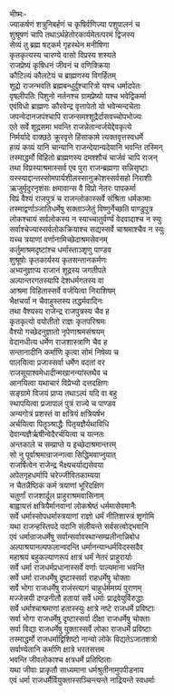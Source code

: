 भीष्मः-  
ज्याकर्षणं शत्रुनिबर्हणं च कृषिर्वणिज्या पशुपालनं च  
शुश्रूषणं चापि तथाऽर्थहेतोरकार्यमेतत्परमं द्विजस्य  
सेव्यं तु ब्रह्म षट्कर्म गृहस्थेन मनीषिणा  
कृतकृत्यस्य चारण्ये वासो विप्रस्य शस्यते  
राजप्रेष्यं कृषिधनं जीवनं च वणिक्क्रिया  
कौटिल्यं कौलटेयं च ब्राह्मणस्य विगर्हितम्  
शूद्रो राजन्भवति ब्रह्मबन्धुर्दुश्चारित्रो यश्च धर्मादपेतः  
वृषलीपतिः पिशुनो नर्तनश्च ग्रामप्रेष्यो यश्च भवेद्विकर्मा  
एवंविधो ब्राह्मणः कौरवेन्द्र वृत्तापेतो यो भवेन्मन्दचेताः  
जपन्वेदानजपंश्चापि राजन्समश्शूद्रैर्दासवच्चोपभोज्यः  
एते सर्वे शूद्रसमा भवन्ति राजन्नेतान्वर्जयेद्देवकृत्ये  
निर्मर्यादे वाक्छठे क्रूरवृत्ते हिंसाकामे त्यक्तवृत्तस्वधर्मे  
हव्यं कव्यं यानि चान्यानि राजन्देयान्यदेयानि भवन्ति तस्मिन्  
तस्माद्धर्मो विहितो ब्राह्मणस्य दमश्शौचं चार्जवं चापि राजन्  
तथा विप्रस्याश्रमास्सर्व एव पुरा राजन्ब्रह्मणा सन्निसृष्टाः  
यस्स्याद्दान्तस्सोमपार्यशीलस्सानुक्रोशस्सर्वसहो निराशीः  
ऋजुर्मृदुरनृशंसः क्षमावान्स वै विप्रो नेतरः पापकर्मा  
विप्रं वैश्यं राजपुत्रं च राजन्लोकास्सर्वे संश्रिता धर्मकामाः  
तस्माद्वर्णाञ्जातिधर्मेषु सक्ताञ्जेतुं विष्णुर्नेच्छति पाण्डुपुत्र  
लोकश्चायं सर्वलोकस्य न स्याच्चातुर्वर्ण्यं वेदवादाश्च न स्युः  
सर्वाश्चेज्यास्सर्वलोकक्रियाश्च सद्यस्सर्वे चाश्रमाश्चैव न स्युः  
यच्च त्रयाणां वर्णानामिच्छेदाश्रमसेवनम्  
कर्तुमाश्रमदृष्टांश्च धर्मास्ताञ्शृणु पाण्डव  
शुश्रूषोः कृतकार्यस्य कृतसन्तानकर्मणः  
अभ्यनुज्ञाप्य राजानं शूद्रस्य जगतीपते  
अल्पान्तरगतस्यापि देशधर्मगतस्य वा  
आश्रमा विहितास्सर्वे वर्जयित्वा निराशिषम्  
भैक्षचर्यां न चैवाहुस्तस्य तद्धर्मवादिनः  
तथा वैश्यस्य राजेन्द्र राजपुत्रस्य चैव ह  
कृतकृत्यो वयोतीतो राज्ञः कृतपरिश्रमः  
वैश्यो गच्छेदनुज्ञातो नृपेणाश्रमसंश्रयम्  
वेदानधीत्य धर्मेण राजशास्त्राणि चैव ह  
सन्तानादीनि कर्माणि कृत्वा सोमं निषेव्य च  
पालयित्वा प्रजास्सर्वा धर्मेण वदतां वर  
राजसूयाश्वमेधादीन्मखानन्यांस्तथैव च  
आनयित्वा यथाचारं विप्रेभ्यो दत्तदक्षिणः  
सङ्ग्रामे विजयं प्राप्य तथाऽल्पं यदि वा बहु  
स्थापयित्वा प्रजापालं पुत्रं राज्ये च पाण्डव  
अन्यगोत्रं प्रशस्तं वा क्षत्रियं क्षत्रियर्षभ  
अर्चयित्वा पितॄञ्श्राद्धैः पितृयज्ञैर्यथाविधि  
देवान्यज्ञैर्ऋषीन्वेदैरर्चयित्वा च यत्नतः  
अन्तकाले च सम्प्राप्ते य इच्छेदाश्रमान्तरम्  
सो नु पूर्वाश्रमान्राजन्गत्वा सिद्धिमवाप्नुयात्  
राजर्षित्वेन राजेन्द्र भैक्ष्यचर्याद्यसेवया  
अपेतगृहधर्मापि चरेज्जीवितकाम्यया  
न चैतन्नैष्ठिकं कर्म त्रयाणां भूरिदक्षिण  
चतुर्णां राजशार्दूल प्राहुराश्रमवासिनाम्  
बाह्वायत्तं क्षत्रियैर्मानवानां लोकश्रेष्ठं धर्ममासेवमानैः  
सर्वे धर्मास्सोपधर्मास्त्रयाणां राज्ञो धर्मं नीतिशास्त्रं शृणोमि  
यथा राजन्हस्तिपदे पदानि संलीयन्ते सर्वसत्त्वोद्भवानि  
एवं धर्मान्राजधर्मेषु सर्वान्सर्वावस्थान्सम्प्रलीनान्निबोध  
अल्पाश्रयानल्पफलान्वदन्ति धर्मानन्यान्धर्मविदस्सदैव  
महाश्रयं बहुकल्याणरूपं क्षात्रं धर्मं नेतरं प्राहुरार्याः  
सर्वे धर्मा राजधर्मप्रधानास्सर्वे वर्णाः पाल्यमाना भवन्ति  
सर्वे धर्मा राजधर्मेषु दृष्टास्सर्वा राहधर्मेषु चोक्ताः  
सर्वे भोगा राजधर्मेषु राजंस्त्यागं चाहुर्धर्ममग्र्यं पुराणम्  
मज्जेत्त्रयी दण्डनीतौ हतायां सर्वे धर्माः प्राद्रवेयुर्विरुद्धाः  
सर्वे धर्माश्चाश्रमाणां हतास्स्युः क्षात्रे नष्टे राजधर्मे प्रविष्टाः  
सर्वा भोगा राजधर्मेषु दृष्टास्सर्वा दीक्षा राजधर्मेषु चोक्ताः   
सर्वा विद्या राजधर्मेषु युक्तास्सर्वे लोका राजधर्मे प्रविष्टाः  
तस्माद्धर्मो राजधर्माद्विशिष्टो नान्यो लोके विद्यतेऽजातशत्रो  
सर्वाण्येतानि कर्माणि क्षात्रे भरतसत्तम  
भवन्ति जीवलोकाश्च क्षत्रधर्मे प्रतिष्ठिताः  
यथा जीवाः प्राकृतौ साध्यमाना धर्मश्रुतीनामुपपीडनाय  
एवं धर्मा राजधर्मैर्वियुक्तास्सञ्चिन्त्यन्ते नाद्रियन्ते स्वधर्माः   
